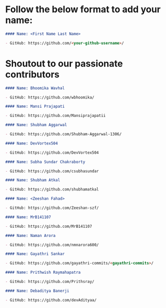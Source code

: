 # Follow the below format to add your name:

<!---copy from line 4 till line 7--->

```markdown
#### Name: <First Name Last Name>

- GitHub: https://github.com/<your-github-username>/
```

# Shoutout to our passionate contributors

```markdown
#### Name: Bhoomika Wavhal

- GitHub: https://github.com/wbhoomika/
```

```markdown
#### Name: Mansi Prajapati

- GitHub: https://github.com/Mansiprajapatii
```

```markdown
#### Name: Shubham Aggarwal

- GitHub: https://github.com/Shubham-Aggarwal-1306/
```

```markdown
#### Name: DevVortex504

- GitHub: https://github.com/DevVortex504
```

```markdown
#### Name: Subha Sundar Chakraborty

- GitHub: https://github.com/csubhasundar
```

```markdown
#### Name: Shubham Atkal

- GitHub: https://github.com/shubhamatkal
```

```markdown
#### Name: <Zeeshan Fahad>

- GitHub: https://github.com/Zeeshan-szf/
```

```markdown
#### Name: MrB141107

- GitHub: https://github.com/MrB141107
```

```markdown
#### Name: Naman Arora

- GitHub: https://github.com/nmnarora600/
```

```markdown
#### Name: Gayathri Sankar

- GitHub: https://github.com/gayathri-commits/<gayathri-commits>/
```

```markdown
#### Name: Prithwish Raymahapatra

- GitHub: https://github.com/Prithsray/
```

```markdown
#### Name: Debaditya Banerji

- GitHub: https://github.com/devAdityaa/
```
